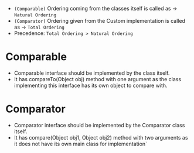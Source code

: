 - `(Comparable)` Ordering coming from the classes itself is called as -> `Natural Ordering`
- `(Comparator)` Ordering given from the Custom implementation is called as -> `Total Ordering`
- Precedence: `Total Ordering > Natural Ordering`


# Comparable
- Comparable interface should be implemented by the class itself.
- It has compareTo(Object obj) method with one argument as the class implementing this interface has its own object to compare with.


# Comparator
- Comparator interface should be implemented by the Comparator class itself.
- It has compare(Object obj1, Object obj2) method with two arguments as it does not have its own main class for implementation`